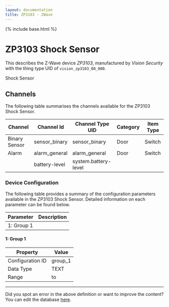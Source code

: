 ```yaml
---
layout: documentation
title: ZP3103 - ZWave
---
```


{% include base.html %}

# ZP3103 Shock Sensor

This describes the Z-Wave device *ZP3103*, manufactured by *Vision Security* with the thing type UID of ```vision_zp3103_00_000```. 

Shock Sensor


## Channels
The following table summarises the channels available for the ZP3103 Shock Sensor.

| Channel | Channel Id | Channel Type UID | Category | Item Type |
|---------|------------|------------------|----------|-----------|
| Binary Sensor | sensor_binary | sensor_binary | Door | Switch |
| Alarm | alarm_general | alarm_general | Door | Switch |
|  | battery-level | system.battery-level |  |  |


### Device Configuration
The following table provides a summary of the configuration parameters available in the ZP3103 Shock Sensor.
Detailed information on each parameter can be found below.

| Parameter   | Description |
|-------------|-------------|
| 1: Group 1 |  |


#### 1: Group 1


| Property         | Value    |
|------------------|----------|
| Configuration ID | group_1 |
| Data Type        | TEXT |
| Range |  to  |


---

Did you spot an error in the above definition or want to improve the content?
You can edit the database [here](http://www.cd-jackson.com/index.php/zwave/zwave-device-database/zwave-device-list/devicesummary/316).
